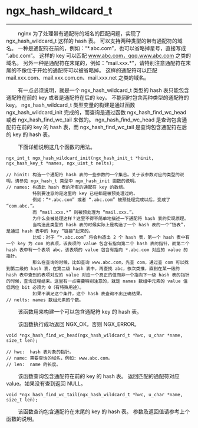 # ngx_hash_wildcard_t
***

&emsp;&emsp;
nginx 为了处理带有通配符的域名的匹配问题，实现了 ngx_hash_wildcard_t 这样的 hash 表。
可以支持两种类型的带有通配符的域名。
一种是通配符在前的，例如：“\*.abc.com”，也可以省略掉星号，直接写成 ”.abc.com”。
这样的 key 可以匹配 www.abc.com，qqq.www.abc.com 之类的域名。
另外一种是通配符在末尾的，例如：“mail.xxx.*”，请特别注意通配符在末尾的不像位于开始的通配符可以被省略掉。
这样的通配符可以匹配 mail.xxx.com、mail.xxx.com.cn、mail.xxx.net 之类的域名。

&emsp;&emsp;
有一点必须说明，就是一个 ngx_hash_wildcard_t 类型的 hash 表只能包含通配符在前的 key 或者是通配符在后的 key。
不能同时包含两种类型的通配符的 key。
ngx_hash_wildcard_t 类型变量的构建是通过函数 ngx_hash_wildcard_init 完成的，而查询是通过函数 ngx_hash_find_wc_head 或者 ngx_hash_find_wc_tail 来做的。
ngx_hash_find_wc_head 是查询包含通配符在前的 key 的 hash 表，而 ngx_hash_find_wc_tail 是查询包含通配符在后的 key 的 hash 表。

&emsp;&emsp;
下面详细说明这几个函数的用法。

    ngx_int_t ngx_hash_wildcard_init(ngx_hash_init_t *hinit, ngx_hash_key_t *names, ngx_uint_t nelts);

    // hinit: 构造一个通配符 hash 表的一些参数的一个集合。关于该参数对应的类型的说明，请参见 ngx_hash_t 类型中 ngx_hash_init 函数的说明。
    // names: 构造此 hash 表的所有的通配符 key 的数组。
              特别要注意的是这里的 key 已经都是被预处理过的。
              例如：“*.abc.com” 或者 “.abc.com” 被预处理完成以后，变成了 “com.abc.”。
              而 “mail.xxx.*” 则被预处理为 “mail.xxx.”。
              为什么会被处理这样？这里不得不简单地描述一下通配符 hash 表的实现原理。
              当构造此类型的 hash 表的时候实际上是构造了一个 hash 表的一个“链表”，是通过 hash 表中的 key “链接”起来的。
              比如：对于 “*.abc.com” 将会构造出 2 个 hash 表，第一个 hash 表中有一个 key 为 com 的表项，该表项的 value 包含有指向第二个 hash 表的指针，而第二个 hash 表中有一个表项 abc，该表项的 value 包含有指向 *.abc.com 对应的 value 的指针。
              那么在查询的时候，比如查询 www.abc.com，先查 com，通过查 com 可以找到第二级的 hash 表，在第二级 hash 表中，再查找 abc，依次类推，直到在某一级的 hash 表中查到的表项对应的 value 对应一个真正的值而非一个指向下一级 hash 表的指针的时候，查询过程结束。这里有一点需要特别注意的，就是 names 数组中元素的 value 值低两位 bit 必须为 0（有特殊用途）。
              如果不满足这个条件，这个 hash 表查询不出正确结果。
    // nelts: names 数组元素的个数。

&emsp;&emsp;
该函数用来构建一个可以包含通配符 key 的 hash 表。

&emsp;&emsp;
该函数执行成功返回 NGX_OK，否则 NGX_ERROR。

    void *ngx_hash_find_wc_head(ngx_hash_wildcard_t *hwc, u_char *name, size_t len);

    // hwc:  hash 表对象的指针。
    // name: 需要查询的域名，例如: www.abc.com。
    // len:  name 的长度。

&emsp;&emsp;
该函数查询包含通配符在前的 key 的 hash 表。
返回匹配的通配符对应 value。如果没有查到返回 NULL。

    void *ngx_hash_find_wc_tail(ngx_hash_wildcard_t *hwc, u_char *name, size_t len);

&emsp;&emsp;
该函数查询包含通配符在末尾的 key 的 hash 表。
参数及返回值请参考上个函数的说明。
